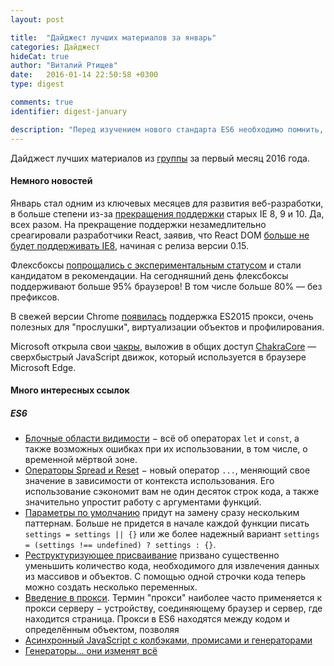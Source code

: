 ```yaml
---
layout: post

title:  "Дайджест лучших материалов за январь"
categories: Дайджест
hideCat: true
author: "Виталий Ртищев"
date:   2016-01-14 22:50:58 +0300
type: digest

comments: true
identifier: digest-january

description: "Перед изучением нового стандарта ES6 необходимо помнить, что многие нововведения базируются на прошлом стандарте ES5. Для полного понимания многих новых конструкций и особенностей синтаксиса ES6 необходимо знание основ JavaScript. В статье вы найдете подборку книг и несколько воспросов для проверки своей готовности изучения нового стандарта."
---
```

Дайджест лучших материалов из [группы](http://vk.com/jsraccoon) за первый месяц 2016 года. 

#### Немного новостей

Январь стал одним из ключевых месяцев для развития веб-разработки, в больше степени из-за [прекращения поддержки](https://www.microsoft.com/en-us/WindowsForBusiness/End-of-IE-support) старых IE 8, 9 и 10. Да, всех разом. На прекращение поддержки незамедлительно среагировали разработчики React, заявив, что React DOM [больше не будет поддерживать IE8](http://facebook.github.io/react/blog/2016/01/12/discontinuing-ie8-support.html), начиная с релиза версии 0.15.

Флексбоксы [попрощались с экспериментальным статусом](http://css-live.ru/vecssti-s-polej/flexbox-ready-to-cr.html) и стали кандидатом в рекомендации. На сегодняшний день флексбоксы поддерживают больше 95% браузеров! В том числе больше 80% — без префиксов.

В свежей версии Chrome [появилась](https://twitter.com/addyosmani/status/687657702122717188) поддержка ES2015 прокси, очень полезных для "прослушки", виртуализации объектов и профилирования. 

Microsoft открыла свои [чакры](https://blogs.windows.com/msedgedev/2016/01/13/chakracore-now-open/), выложив в общих доступ [ChakraCore](https://github.com/Microsoft/ChakraCore) — сверхбыстрый JavaScript движок, который используется в браузере Microsoft Edge. 

#### Много интересных ссылок

##### ES6

* [Блочные области видимости](http://jsraccoon.ru/es6-block-scoped-declarations/) − всё об операторах `let` и `const`, а также возможных ошибках при их использовании, в том числе, о временной мёртвой зоне.
* [Операторы Spread и Reset](http://jsraccoon.ru/es6-spread-rest/) − новый оператор `...`, меняющий свое значение в зависимости от контекста использования. Его использование сэкономит вам не один десяток строк кода, а также значительно упростит работу с аргументами функций.
* [Параметры по умолчанию](http://jsraccoon.ru/es6-defaults/) придут на замену сразу нескольким паттернам. Больше не придется в начале каждой функции писать `settings = settings || {}` или же более надежный вариант `settings = (settings !== undefined) ? settings : {}`.
* [Реструктуризующее присваивание](http://jsraccoon.ru/es6-destructuring/) призвано существенно уменьшить количество кода, необходимого для извлечения данных из массивов и объектов. С помощью одной строчки кода теперь можно создать несколько переменных.
* [Введение в прокси](http://www.sitepoint.com/preparing-ecmascript-6-proxies/). Термин "прокси" наиболее часто применяется к прокси серверу − устройству, соединяющему браузер и сервер, где находится страница. Прокси в ES6 находятся между кодом и определённым объектом, позволяя 
* <i class="fa fa-youtube"></i> [Асинхронный JavaScript с колбэками, промисами и генераторами](https://www.youtube.com/watch?v=obaSQBBWZLk)
* <i class="fa fa-youtube"></i> [Генераторы... они изменят всё](https://www.youtube.com/watch?v=QO07THdLWQo)

